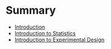 # Summary

* [Introduction](README.md)
* [Introduction to Statistics](chapter1.md)
* [Introduction to Experimental Design](chapter2.md)
